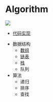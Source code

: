# Algorithm

![](http://hbimg.huabanimg.com/63ee378cb5ed27a1b0ecd89d88b1acaa639f8e801e055-PJmyNp_fw658)

* [代码实现](https://github.com/luvsunlight/algorithm/tree/master/code)

-   数据结构
    -   [数组](https://github.com/luvsunlight/algorithm/tree/master/%E6%95%B0%E7%BB%84)
    -   [链表](https://github.com/luvsunlight/algorithm/tree/master/%E9%93%BE%E8%A1%A8)
    -   [栈](https://github.com/luvsunlight/algorithm/tree/master/%E6%A0%88)
    -   队列
-   算法
    -   递归
    -   排序
    -   查找
